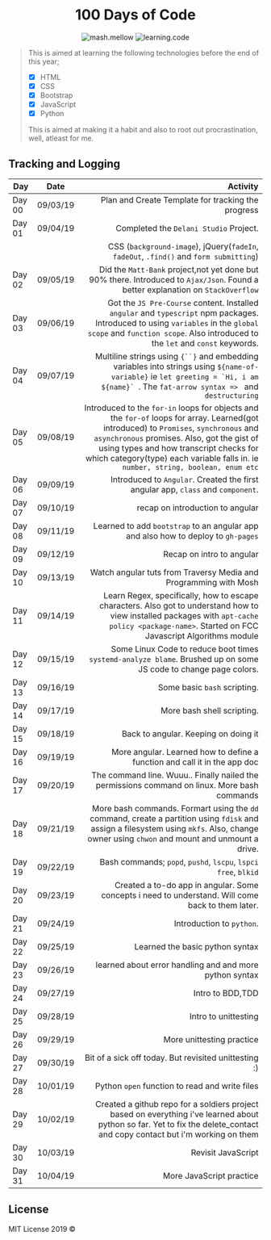 <div id="heading" align="center">

# **100 Days of Code**

</div>

<div id="badges" align="center">

![mash.mellow](https://img.shields.io/badge/%3C%2F%3E%20with%20%E2%99%A5%20by-mash.mellow-%23e30000.svg) ![learning.code](https://img.shields.io/badge/100_days-code-success.svg)


</div>

>This is aimed at learning the following technologies before the end of this year;
>
> - [x] HTML
> - [x] CSS
> - [x] Bootstrap
> - [x] JavaScript
> - [x] Python
>
>This is aimed at making it a habit and also to root out procrastination, well, atleast for me.

## Tracking and Logging

| Day         | Date          | Activity          |
| ----------- | :-----------: | ---------------: |
| Day 00 | 09/03/19 | Plan and Create Template for tracking the progress|
| Day 01      | 09/04/19      | Completed the ``Delani Studio`` Project.    |
|             |               |CSS (``background-image``), jQuery(``fadeIn``, ``fadeOut``, ``.find()`` and ``form submitting``)     |
| Day 02 | 09/05/19 | Did the ``Matt-Bank`` project,not yet done but 90% there. Introduced to ``Ajax/Json``. Found a better explanation on ``StackOverflow`` |
| Day 03  | 09/06/19  | Got the ``JS Pre-Course`` content. Installed ``angular`` and ``typescript`` npm packages. Introduced to using `variables` in the `global scope` and `function scope`. Also introduced to the ``let`` and ``const`` keywords. |
| Day 04  | 09/07/19 |  Multiline strings using ` {``} ` and embedding variables into strings using ``${name-of-variable}`` ie ``let greeting = `Hi, i am ${name}` ``. The ``fat-arrow syntax => `` and ``destructuring`` |
| Day 05  | 09/08/19  | Introduced to the ``for-in`` loops for objects and the ``for-of`` loops for array. Learned(got introduced) to ``Promises``, ``synchronous`` and ``asynchronous`` promises. Also, got the gist of using types and how transcript checks for which category(type) each variable falls in. ie ``number, string, boolean, enum etc``|
| Day 06  | 09/09/19  | Introduced to `Angular`. Created the first angular app, `class` and `component`. |
| Day 07  | 09/10/19  | recap on introduction to angular  |
| Day 08  | 09/11/19  | Learned to add `bootstrap` to an angular app and also how to deploy to `gh-pages` |
| Day 09  | 09/12/19  | Recap on intro to angular |
| Day 10  | 09/13/19  | Watch angular tuts from Traversy Media and Programming with Mosh |
|	Day 11	| 09/14/19	| Learn Regex, specifically, how to escape characters. Also got to understand how to view installed packages with `apt-cache policy <package-name>`. Started on FCC Javascript Algorithms module	|
| Day 12  | 09/15/19  | Some Linux Code to reduce boot times `systemd-analyze blame`. Brushed up on some JS code to change page colors. |
| Day 13  | 09/16/19  | Some basic `bash` scripting.  |
| Day 14  | 09/17/19  | More bash shell scripting. |
|	Day 15	| 09/18/19	| Back to  angular. Keeping on doing it	|
|	Day 16	| 09/19/19	| More angular. Learned how to define a function and call it in the app doc |
| Day 17	| 09/20/19	| The command line. Wuuu.. Finally nailed the permissions command on linux. More bash commands	|
|	Day 18	| 09/21/19	| More bash commands. Formart using the `dd` command, create a partition using `fdisk` and assign a filesystem using `mkfs`. Also, change owner using `chwon` and mount and unmount a drive. 	|
|	Day 19	|	09/22/19	| Bash commands; `popd`, `pushd`, `lscpu`, `lspci` `free`, `blkid`	|
|	Day 20 	| 09/23/19	| Created a to-do app in angular. Some concepts i need to understand. Will come back to them later. |
| Day 21  | 09/24/19  | Introduction to `python`. |
| Day 22  | 09/25/19  | Learned the basic python syntax |
| Day 23  | 09/26/19  | learned about error handling and and more python syntax |
| Day 24  | 09/27/19  | Intro to BDD,TDD  |
| Day 25	| 09/28/19	| Intro to unittesting |
| Day 26	| 09/29/19	| More unittesting practice	|
| Day 27	| 09/30/19	| Bit of a sick off today. But revisited unittesting :)	|
| Day 28  | 10/01/19  | Python `open` function to read and write files  |
|	Day 29	| 10/02/19	| Created a github repo for a soldiers project based on everything i've learned about python so far. Yet to fix the delete_contact and copy contact but i'm working on them |
|	Day 30	| 10/03/19	| Revisit JavaScript	|
|	Day 31 	| 10/04/19	| More JavaScript practice	|

## License
MIT License 2019 ©